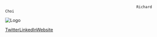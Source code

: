                                                                Richard Choi




![Logo](https://user-images.githubusercontent.com/66279068/165830757-c89a51fe-17b4-4aef-a102-5828f8e4b1a9.png)


<section display = 'flex' justify-content = 'center'>
<a href = 'https://twitter.com/choir241' target="_blank" >Twitter</a><a href = 'https://www.linkedin.com/in/richard-choir/' target="_blank">LinkedIn</a><a href = 'https://choir.netlify.app/' target="_blank">Website</a>
 </section>

